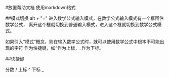 #放置帮助文档
使用markdown格式


##模式切换
alt + "=" 进入数学公式输入模式，在数学公式输入模式有一个框围住数学公式，
离开这个框就切换到普通输入模式，进入这个框就切换到数学公式模式。

如果引入“模式”概念，则在输入数学公式时，就可以使用数学公式中根本不可能出现的字符
作为快捷键，如^作为上标，_作为下标。


##快捷键

分数 /
上标 ^
下标 _